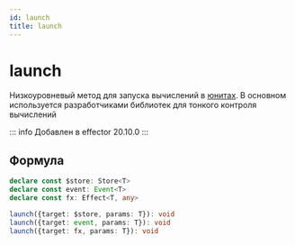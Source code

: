 ```yaml
---
id: launch
title: launch
---
```


# launch

Низкоуровневый метод для запуска вычислений в [юнитах](../../glossary.md#common-unit). В основном используется разработчиками библиотек для тонкого контроля вычислений

::: info
Добавлен в effector 20.10.0
:::

## Формула

```ts
declare const $store: Store<T>
declare const event: Event<T>
declare const fx: Effect<T, any>

launch({target: $store, params: T}): void
launch({target: event, params: T}): void
launch({target: fx, params: T}): void
```
